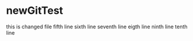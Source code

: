 # newGitTest
this is changed file
fifth line
sixth line
seventh line
eigth line
ninth line
tenth line